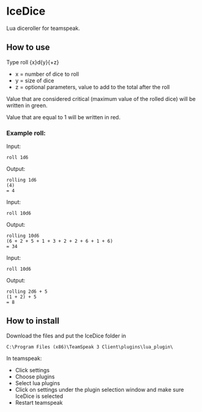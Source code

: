 # IceDice
Lua diceroller for teamspeak.

## How to use

Type roll {x}d{y}{+z}
 - x = number of dice to roll
 - y = size of dice
 - z = optional parameters, value to add to the total after the roll

Value that are considered critical (maximum value of the rolled dice) will be written in green.

Value that are equal to 1 will be written in red.

### Example roll:

Input: 

`roll 1d6`

Output:
```
rolling 1d6
(4)
= 4
```

Input: 

`roll 10d6`

Output:
```
rolling 10d6
(6 + 2 + 5 + 1 + 3 + 2 + 2 + 6 + 1 + 6)
= 34
```

Input: 

`roll 10d6`

Output:
```
rolling 2d6 + 5
(1 + 2) + 5
= 8
```

## How to install
Download the files and put the IceDice folder in

	C:\Program Files (x86)\TeamSpeak 3 Client\plugins\lua_plugin\
	
In teamspeak:
 - Click settings
 - Choose plugins
 - Select lua plugins
 - Click on settings under the plugin selection window and make sure IceDice is selected
 - Restart teamspeak
